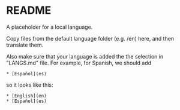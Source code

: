 # README

A placeholder for a local language.

Copy files from the default language folder \(e.g. /en\) here, and then translate them.

Also make sure that your language is added the the selection in "LANGS.md" file. For example, for Spanish, we should add

`* [Español](es)`

so it looks like this:

`* [English](en)`  
 `* [Español](es)`

